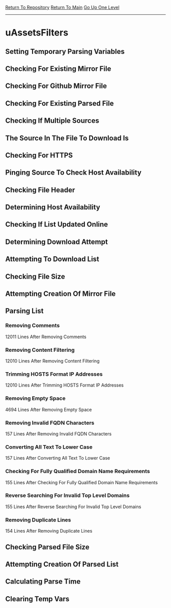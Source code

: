[Return To Repository](https://github.com/deathbybandaid/piholeparser/)
[Return To Main](https://github.com/deathbybandaid/piholeparser/blob/master/RecentRunLogs/Mainlog.md)
[Go Up One Level](https://github.com/deathbybandaid/piholeparser/blob/master/RecentRunLogs/TopLevelScripts/30-Processing-External-Blacklists.md)
____________________________________
# uAssetsFilters
## Setting Temporary Parsing Variables
## Checking For Existing Mirror File
## Checking For Github Mirror File
## Checking For Existing Parsed File
## Checking If Multiple Sources
## The Source In The File To Download Is
## Checking For HTTPS
## Pinging Source To Check Host Availability
## Checking File Header
## Determining Host Availability
## Checking If List Updated Online
## Determining Download Attempt
## Attempting To Download List
## Checking File Size
## Attempting Creation Of Mirror File
## Parsing List
### Removing Comments
12011 Lines After Removing Comments
### Removing Content Filtering
12010 Lines After Removing Content Filtering
### Trimming HOSTS Format IP Addresses
12010 Lines After Trimming HOSTS Format IP Addresses
### Removing Empty Space
4694 Lines After Removing Empty Space
### Removing Invalid FQDN Characters
157 Lines After Removing Invalid FQDN Characters
### Converting All Text To Lower Case
157 Lines After Converting All Text To Lower Case
### Checking For Fully Qualified Domain Name Requirements
155 Lines After Checking For Fully Qualified Domain Name Requirements
### Reverse Searching For Invalid Top Level Domains
155 Lines After Reverse Searching For Invalid Top Level Domains
### Removing Duplicate Lines
154 Lines After Removing Duplicate Lines
## Checking Parsed File Size
## Attempting Creation Of Parsed List
## Calculating Parse Time
## Clearing Temp Vars
